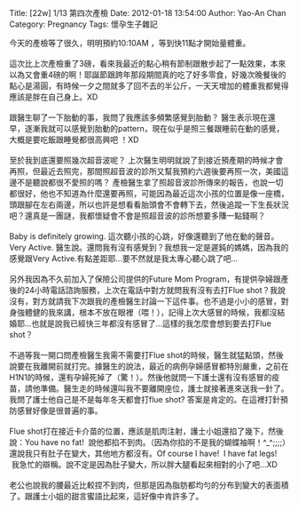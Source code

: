 Title: [22w] 1/13 第四次產檢
Date: 2012-01-18 13:54:00
Author: Yao-An Chan
Category: Pregnancy
Tags: 懷孕生子雜記


<div class='post'>
今天的產檢等了很久，明明預約10:10AM ，等到快11點才開始量體重。<br /><br />這次比上次產檢重了3磅，看來我最近的點心稍有節制跟散步起了一點效果，本來以為又會重4磅的啊！耶誕節跟跨年那段期間真的吃了好多零食，好幾次晚餐後的點心是湯圓，有時候一夕之間就多了回不去的半公斤，一天天增加的體重我都覺得應該是胖在自己身上。XD<br /><br />跟醫生聊了一下胎動的事，我問了我應該多頻繁感覺到胎動？ 醫生表示現在還早，逐漸我就可以感覺到胎動的pattern，現在似乎是照三餐跟睡前在動的感覺，大概是要吃飯跟睡覺都很高興吧 ！XD<br /><br />至於我到底還要照幾次超音波呢？ 上次醫生明明就說了到接近預產期的時候才會再照，但最近去照完，那間照超音波的診所又幫我預約六週後要再照一次，美國這邊不是聽說都很不愛照的嗎？ 產檢醫生拿了照超音波診所傳來的報告，也說一切都很好，他也不知道為什麼還要再照，可能因為最近這次小孩的位置是像一座橋，頭跟腳在左右兩邊，所以也許是想看看胎頭會不會轉下去，然後追蹤一下生長狀況吧？還真是一團謎，我都懷疑會不會是照超音波的診所想要多賺一點錢啊？<br /><br />Baby is definitely growing.&nbsp;這次聽小孩的心跳，好像還聽到了他在動的聲音。Very Active. 醫生說。還問我有沒有感覺到？我想我一定是遲鈍的媽媽，因為我的感覺跟Very Active.有點差距耶...要不然就是我太專心聽心跳了吧...<br /><br />另外我因為不久前加入了保險公司提供的Future Mom Program，有提供孕婦跟產後的24小時電話諮詢服務，上次在電話中對方就問我有沒有去打Flue shot？我說沒有，對方就請我下次跟我的產檢醫生討論一下這件事。也不過是小小的感冒，對身強體健的我來講，根本不放在眼裡（喂！），記得上次大感冒的時候，我都沒結婚耶...也就是說我已經快三年都沒有感冒了...這樣的我怎麼會想到要去打Flue shot？<br /><br />不過等我一開口問產檢醫生我需不需要打Flue shot的時候，醫生就猛點頭，然後說要在我離開前就打完。據醫生的說法，最近的病例孕婦感冒都特別嚴重，之前在H1N1的時候，還有孕婦死掉了（驚！）。然後他就問一下護士還有沒有感冒的疫苗，請他準備。醫生走的時候還叫我不要離開座位，護士就接著進來送我一針了。我問了護士他自己是不是每年冬天都會打flue shot? 答案是肯定的。在這裡打針預防感冒好像是很普遍的事。<br /><br />Flue shot打在接近卡介苗的位置，應該是肌肉注射，護士小姐還掐了幾下，然後說：You have no fat! &nbsp;說他都掐不到肉。（因為你掐的不是我的蝴蝶袖啊！^_^;;;;）還說我只有肚子在變大，其他地方都沒有。Of course I have! &nbsp;I have fat legs! &nbsp;我急忙的辯稱。說不定是因為肚子變大，所以胖大腿看起來相對的小了吧...XD<br /><br />老公也說我的腰最近比較捏不到肉，但那是因為脂肪都均勻的分布到變大的表面積了。跟護士小姐的甜言蜜語比起來，這好像中肯許多了。</div>
